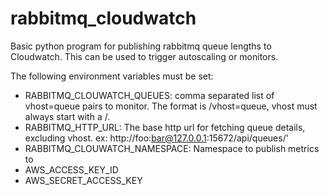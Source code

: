 # rabbitmq_cloudwatch
Basic python program for publishing rabbitmq queue lengths to Cloudwatch. This can be used to trigger autoscaling or monitors.

The following environment variables must be set:
* RABBITMQ_CLOUWATCH_QUEUES: comma separated list of vhost=queue pairs to monitor. The format is /vhost=queue, vhost must always start with a /.
* RABBITMQ_HTTP_URL: The base http url for fetching queue details, excluding vhost. ex: http://foo:bar@127.0.0.1:15672/api/queues/'
* RABBITMQ_CLOUWATCH_NAMESPACE: Namespace to publish metrics to
* AWS_ACCESS_KEY_ID
* AWS_SECRET_ACCESS_KEY
